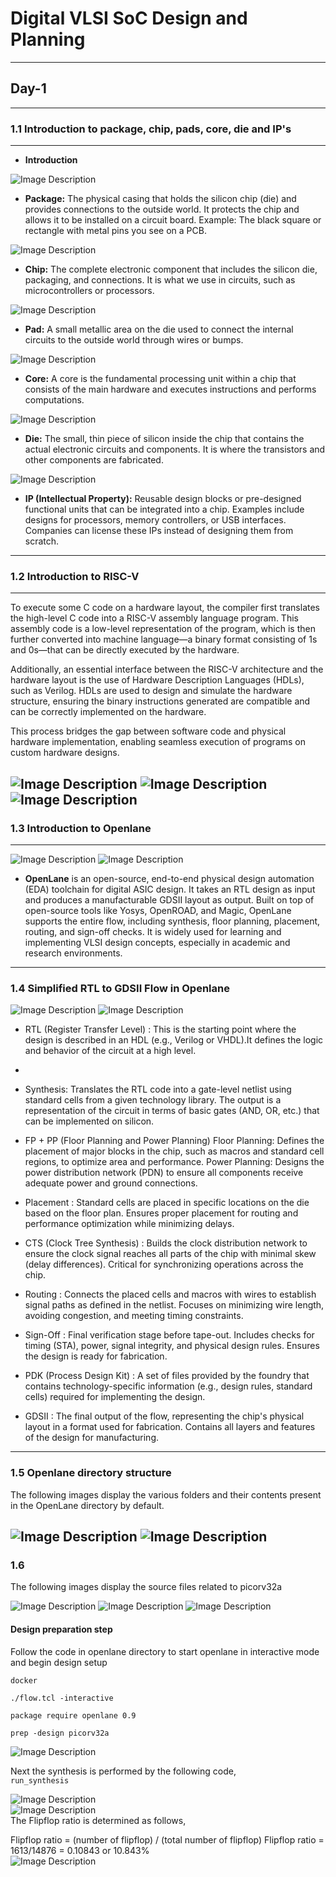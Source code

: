 # Digital VLSI SoC Design and Planning
---
## Day-1
---
### 1.1   Introduction to package, chip, pads, core, die and IP's
---
- **Introduction**

![Image Description](Media/DAY%20-%201/1.1/Image%20(4).png)
- **Package:**
The physical casing that holds the silicon chip (die) and provides connections to the outside world. It protects the chip and allows it to be installed on a circuit board. Example: The black square or rectangle with metal pins you see on a PCB.

![Image Description](Media/DAY%20-%201/1.1/Image%20(2).png)
- **Chip:**
The complete electronic component that includes the silicon die, packaging, and connections. It is what we use in circuits, such as microcontrollers or processors.

![Image Description](Media/DAY%20-%201/1.1/Image%20(1).png)
- **Pad:**
A small metallic area on the die used to connect the internal circuits to the outside world through wires or bumps.

![Image Description](Media/DAY%20-%201/1.1/Image%20(3).png)
- **Core:**
A core is the fundamental processing unit within a chip that consists of the main hardware and executes instructions and performs computations.

![Image Description](Media/DAY%20-%201/1.1/Image%20(3).png)
- **Die:**
The small, thin piece of silicon inside the chip that contains the actual electronic circuits and components. It is where the transistors and other components are fabricated.

![Image Description](Media/DAY%20-%201/1.1/Image%20(6).png)
- **IP (Intellectual Property):**
Reusable design blocks or pre-designed functional units that can be integrated into a chip. Examples include designs for processors, memory controllers, or USB interfaces. Companies can license these IPs instead of designing them from scratch.
---
### 1.2 Introduction to RISC-V
---
To execute some C code on a hardware layout, the compiler first translates the high-level C code into a RISC-V assembly language program. This assembly code is a low-level representation of the program, which is then further converted into machine language—a binary format consisting of 1s and 0s—that can be directly executed by the hardware.

Additionally, an essential interface between the RISC-V architecture and the hardware layout is the use of Hardware Description Languages (HDLs), such as Verilog. HDLs are used to design and simulate the hardware structure, ensuring the binary instructions generated are compatible and can be correctly implemented on the hardware.

This process bridges the gap between software code and physical hardware implementation, enabling seamless execution of programs on custom hardware designs.  

![Image Description](Media/DAY%20-%201/1.2/Image.png)
![Image Description](Media/DAY%20-%201/1.3/Image%20(1).png)
![Image Description](Media/DAY%20-%201/1.3/Image%20(2).png)
---
### 1.3 Introduction to Openlane
---
![Image Description](Media/DAY%20-%201/2/Image%20(1).png)
![Image Description](Media/DAY%20-%201/2/Image%20(2).png)
- **OpenLane** is an open-source, end-to-end physical design automation (EDA) toolchain for digital ASIC design. It takes an RTL design as input and produces a manufacturable GDSII layout as output. Built on top of open-source tools like Yosys, OpenROAD, and Magic, OpenLane supports the entire flow, including synthesis, floor planning, placement, routing, and sign-off checks. It is widely used for learning and implementing VLSI design concepts, especially in academic and research environments.
---
### 1.4 Simplified RTL to GDSII Flow in Openlane
![Image Description](Media/DAY%20-%201/2/Image3.png)
![Image Description](Media/DAY%20-%201/2/Image%20(4).png)
- RTL (Register Transfer Level) : This is the starting point where the design is described in an HDL (e.g., Verilog or VHDL).It defines the logic and behavior of the circuit at a high level.
- 
- Synthesis:
Translates the RTL code into a gate-level netlist using standard cells from a given technology library.
The output is a representation of the circuit in terms of basic gates (AND, OR, etc.) that can be implemented on silicon.

- FP + PP (Floor Planning and Power Planning)
Floor Planning: Defines the placement of major blocks in the chip, such as macros and standard cell regions, to optimize area and performance.
Power Planning: Designs the power distribution network (PDN) to ensure all components receive adequate power and ground connections.

- Placement :
Standard cells are placed in specific locations on the die based on the floor plan.
Ensures proper placement for routing and performance optimization while minimizing delays.

- CTS (Clock Tree Synthesis) :
Builds the clock distribution network to ensure the clock signal reaches all parts of the chip with minimal skew (delay differences).
Critical for synchronizing operations across the chip.

- Routing :
Connects the placed cells and macros with wires to establish signal paths as defined in the netlist.
Focuses on minimizing wire length, avoiding congestion, and meeting timing constraints.

- Sign-Off :
Final verification stage before tape-out.
Includes checks for timing (STA), power, signal integrity, and physical design rules.
Ensures the design is ready for fabrication.

- PDK (Process Design Kit) :
A set of files provided by the foundry that contains technology-specific information (e.g., design rules, standard cells) required for implementing the design.

- GDSII :
The final output of the flow, representing the chip's physical layout in a format used for fabrication.
Contains all layers and features of the design for manufacturing.
---
### 1.5 Openlane directory structure
The following images display the various folders and their contents present in the OpenLane directory by default.   

![Image Description](Media/DAY%20-%201/3/Image%20(1).png)
![Image Description](Media/DAY%20-%201/3/Image%20(2).png)
---
### 1.6
The following images display the source files related to picorv32a    

![Image Description](Media/DAY%20-%201/4/Image%20(1).png)
![Image Description](Media/DAY%20-%201/4/Image%20(2).png)
![Image Description](Media/DAY%20-%201/4/Image%20(3).png)  

#### Design preparation step
Follow the code in openlane directory to start openlane in interactive mode and begin design setup  

`docker`  

`./flow.tcl -interactive`  

`package require openlane 0.9`  

`prep -design picorv32a`  

![Image Description](Media/DAY%20-%201/4/Image4.png)  

Next the synthesis is performed by the following code,  
`run_synthesis`      

![Image Description](Media/DAY%20-%201/4/Image%20(5).png)    
![Image Description](Media/DAY%20-%201/4/Image%20(6).png)  
The Flipflop ratio is determined as follows,    

Flipflop ratio = (number of flipflop) / (total number of flipflop)
Flipflop ratio = 1613/14876 = 0.10843  or  10.843%  
![Image Description](Media/DAY%20-%201/4/Image%20(7).png)  






















































